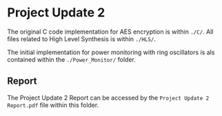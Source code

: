 # Project Update 2

The original C code implementation for AES encryption is within `./C/`. All files related to High Level Synthesis is within `./HLS/`.

The initial implementation for power monitoring with ring oscillators is als contained within the `./Power_Monitor/` folder.

## Report
The Project Update 2 Report can be accessed by the `Project Update 2 Report.pdf` file within this folder.